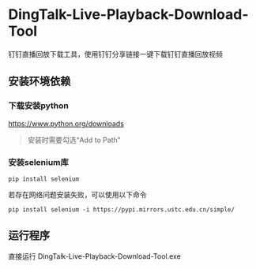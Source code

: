 # DingTalk-Live-Playback-Download-Tool
钉钉直播回放下载工具，使用钉钉分享链接一键下载钉钉直播回放视频

## 安装环境依赖
### 下载安装python
<a href="https://www.python.org/downloads" target="_blank">https://www.python.org/downloads</a>
> 安装时需要勾选“Add to Path”
### 安装selenium库
    pip install selenium
若存在网络问题安装失败，可以使用以下命令

    pip install selenium -i https://pypi.mirrors.ustc.edu.cn/simple/

## 运行程序
直接运行 DingTalk-Live-Playback-Download-Tool.exe
